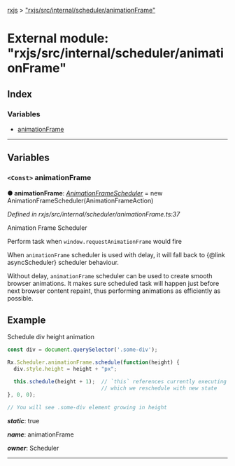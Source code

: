[rxjs](../README.md) > ["rxjs/src/internal/scheduler/animationFrame"](../modules/_rxjs_src_internal_scheduler_animationframe_.md)

# External module: "rxjs/src/internal/scheduler/animationFrame"

## Index

### Variables

* [animationFrame](_rxjs_src_internal_scheduler_animationframe_.md#animationframe)

---

## Variables

<a id="animationframe"></a>

### `<Const>` animationFrame

**● animationFrame**: *[AnimationFrameScheduler](../classes/_rxjs_src_internal_scheduler_animationframescheduler_.animationframescheduler.md)* =  new AnimationFrameScheduler(AnimationFrameAction)

*Defined in rxjs/src/internal/scheduler/animationFrame.ts:37*

Animation Frame Scheduler

Perform task when `window.requestAnimationFrame` would fire

When `animationFrame` scheduler is used with delay, it will fall back to {@link asyncScheduler} scheduler behaviour.

Without delay, `animationFrame` scheduler can be used to create smooth browser animations. It makes sure scheduled task will happen just before next browser content repaint, thus performing animations as efficiently as possible.

Example
-------

Schedule div height animation

```javascript
const div = document.querySelector('.some-div');

Rx.Scheduler.animationFrame.schedule(function(height) {
  div.style.height = height + "px";

  this.schedule(height + 1);  // `this` references currently executing Action,
                              // which we reschedule with new state
}, 0, 0);

// You will see .some-div element growing in height
```

*__static__*: true

*__name__*: animationFrame

*__owner__*: Scheduler

___

